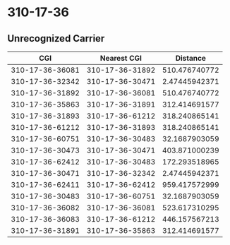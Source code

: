 # 310-17-36
## Unrecognized Carrier


| CGI | Nearest CGI | Distance |
|-----|-------------|----------|
| 310-17-36-36081 | 310-17-36-31892 | 510.476740772 |
| 310-17-36-32342 | 310-17-36-30471 | 2.47445942371 |
| 310-17-36-31892 | 310-17-36-36081 | 510.476740772 |
| 310-17-36-35863 | 310-17-36-31891 | 312.414691577 |
| 310-17-36-31893 | 310-17-36-61212 | 318.240865141 |
| 310-17-36-61212 | 310-17-36-31893 | 318.240865141 |
| 310-17-36-60751 | 310-17-36-30483 | 32.1687903059 |
| 310-17-36-30473 | 310-17-36-30471 | 403.871000239 |
| 310-17-36-62412 | 310-17-36-30483 | 172.293518965 |
| 310-17-36-30471 | 310-17-36-32342 | 2.47445942371 |
| 310-17-36-62411 | 310-17-36-62412 | 959.417572999 |
| 310-17-36-30483 | 310-17-36-60751 | 32.1687903059 |
| 310-17-36-36082 | 310-17-36-36081 | 523.617310295 |
| 310-17-36-36083 | 310-17-36-61212 | 446.157567213 |
| 310-17-36-31891 | 310-17-36-35863 | 312.414691577 |
